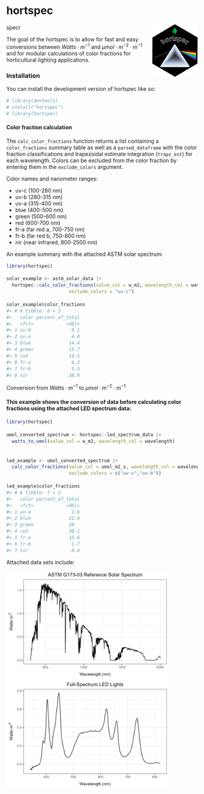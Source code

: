 
<!-- README.md is generated from README.Rmd. Please edit that file -->

# hortspec

<!-- badges: start -->

specr
<img src="man/figures/logo.png" align="right" height="138" alt="" />
<!-- badges: end -->

The goal of the hortspec is to allow for fast and easy conversions
between $Watts·m^{-1}$ and $µmol·m^{-2}·m^{-1}$ and for modular
calculations of color fractions for horticultural lighting applications.

### Installation

You can install the development version of hortspec like so:

``` r
# library(devtools)
# install("hortspec")
# library(hortspec)
```

#### Color fraction calculation

The `calc_color_fractions` function returns a list containing a
`color_fractions` summary table as well as a `parsed_dataframe` with the
color fraction classifications and trapezoidal estimate integration
(`trapz_est`) for each wavelength. Colors can be excluded from the color
fraction by entering them in the `exclude_colors` argument.

Color names and nanometer ranges:

- uv-c (100-280 nm)
- uv-b (280-315 nm)
- uv-a (315-400 nm)
- blue (400-500 nm)
- green (500-600 nm)
- red (600-700 nm)
- fr-a (far red a, 700-750 nm)
- fr-b (far red b, 750-800 nm)
- nir (near infrared, 800-2500 nm)

An example summary with the attached ASTM solar spectrum:

``` r
library(hortspec)

solar_example <- astm_solar_data |>
  hortspec::calc_color_fractions(value_col = w_m2, wavelength_col = wavelength,
                       exclude_colors = "uv-c")

solar_example$color_fractions
#> # A tibble: 8 × 2
#>   color percent_of_total
#>   <fct>            <dbl>
#> 1 uv-b               0.1
#> 2 uv-a               4.6
#> 3 blue              14.4
#> 4 green             15.7
#> 5 red               14.5
#> 6 fr-a               6.2
#> 7 fr-b               5.5
#> 8 nir               38.9
```

Conversion from $Watts·m^{-1}$ to $µmol·m^{-2}·m^{-1}$

#### This example shows the conversion of data before calculating color fractions using the attached LED spectrum data:

``` r
library(hortspec)

umol_converted_spectrum <- hortspec::led_spectrum_data |>
  watts_to_umol(value_col = w_m2, wavelength_col = wavelength)


led_example <- umol_converted_spectrum |>
  calc_color_fractions(value_col = umol_m2_s, wavelength_col = wavelength,
                       exclude_colors = c("uv-c","uv-b"))

led_example$color_fractions
#> # A tibble: 7 × 2
#>   color percent_of_total
#>   <fct>            <dbl>
#> 1 uv-a               2.6
#> 2 blue              21.6
#> 3 green             28  
#> 4 red               30.1
#> 5 fr-a              15.6
#> 6 fr-b               1.7
#> 7 nir                0.4
```

Attached data sets include:

<img src="man/figures/README-solar.png" width="85%" height="25%" />

<img src="man/figures/README-led.png" width="85%" height="25%" />
